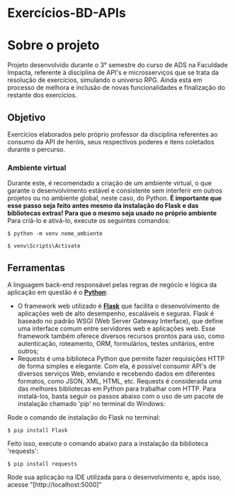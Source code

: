 # Exercícios-BD-APIs


# Sobre o projeto
Projeto desenvolvido durante o 3° semestre do curso de ADS na Faculdade Impacta, referente à disciplina de API's e microsserviços que se trata da resolução de exercícios, simulando o universo RPG. Ainda está em processo de melhora e inclusão de novas funcionalidades e finalização do restante dos exercícios.

## Objetivo 
Exercícios elaborados pelo próprio professor da disciplina referentes ao consumo da API de heróis, seus respectivos poderes e itens coletados durante o percurso. 

### Ambiente virtual
Durante este, é recomendado a criação de um ambiente virtual, o que garante o desenvolvimento estável e consistente sem interferir em outros projetos ou no ambiente global, neste caso, do Python. **É importante que esse passo seja feito antes mesmo da instalação do Flask e das bibliotecas extras! Para que o mesmo seja usado no próprio ambiente** Para criá-lo e ativá-lo, execute os seguintes comandos:

```
$ python -m venv nome_ambiente

$ venv\Scripts\Activate
```

## Ferramentas 
A linguagem back-end responsável pelas regras de negócio e lógica da aplicação em questão é o **[Python](https://docs.python.org/pt-br/3/tutorial/)**:
* O framework web utilizado é **[Flask](https://flask.palletsprojects.com/en/3.0.x/)** que facilita o desenvolvimento de aplicações web de alto desempenho, escaláveis e seguras. Flask é baseado no padrão WSGI (Web Server Gateway Interface), que define uma interface comum entre servidores web e aplicações web. Esse framework também oferece diversos recursos prontos para uso, como autenticação, roteamento, ORM, formulários, testes unitários, entre outros;
* Requests é uma biblioteca Python que permite fazer requisições HTTP de forma simples e elegante. Com ela, é possível consumir API's de diversos serviços Web, enviando e recebendo dados em diferentes formatos, como JSON, XML, HTML, etc. Requests é considerada uma das melhores bibliotecas em Python para trabalhar com HTTP.
Para instalá-los, basta seguir os passos abaixo com o uso de um pacote de instalação chamado 'pip' no terminal do Windows:

Rode o comando de instalação do Flask no terminal:
```
$ pip install Flask 
```
Feito isso, execute o comando abaixo para a instalação da biblioteca 'requests':
```
$ pip install requests 
```

Rode sua aplicação na IDE utilizada para o desenvolvimento e, após isso, acesse "[http://localhost:5000]"


